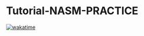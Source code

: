 # Tutorial-NASM-PRACTICE

<a href="https://wakatime.com/badge/user/55e77777-d90c-409a-a7c3-17f09560c498/project/15c76599-633f-4045-ae2f-308d09e95ac0"><img src="https://wakatime.com/badge/user/55e77777-d90c-409a-a7c3-17f09560c498/project/15c76599-633f-4045-ae2f-308d09e95ac0.svg" alt="wakatime"></a>
